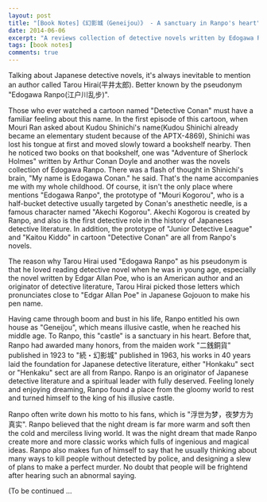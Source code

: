 ```yaml
---
layout: post
title: "[Book Notes]《幻影城（Geneijou）》 - A sanctuary in Ranpo's heart"
date: 2014-06-06
excerpt: "A reviews collection of detective novels written by Edogawa Ranpo."
tags: [book notes]
comments: true
---
```


Talking about Japanese detective novels, it's always inevitable to mention an author called Tarou Hirai(平井太郎). Better known by the pseudonym "Edogawa Ranpo(江户川乱步)".

Those who ever watched a cartoon named "Detective Conan" must have a familiar feeling about this name. In the first episode of this cartoon, when Mouri Ran asked about Kudou Shinichi's name(Kudou Shinichi already became an elementary student because of the APTX-4869), Shinichi was lost his tongue at first and moved slowly toward a bookshelf nearby. Then he noticed two books on that bookshelf, one was "Adventure of Sherlock Holmes" written by Arthur Conan Doyle and another was the novels collection of Edogawa Ranpo. There was a flash of thought in Shinichi's brain, "My name is Edogawa Conan." he said. That's the name accompanies me with my whole childhood. Of course, it isn't the only place where mentions "Edogawa Ranpo", the prototype of "Mouri Kogorou", who is a half-bucket detective usually targeted by Conan's anesthetic needle, is a famous character named "Akechi Kogorou". Akechi Kogorou is created by Ranpo, and also is the first detective role in the history of Japaneses detective literature. In addition, the prototype of "Junior Detective League" and "Kaitou Kiddo" in cartoon "Detective Conan" are all from Ranpo's novels.

The reason why Tarou Hirai used "Edogawa Ranpo" as his pseudonym is that he loved reading detective novel when he was in young age, especially the novel written by Edgar Allan Poe, who is an American author and an originator of detective literature, Tarou Hirai picked those letters which pronunciates close to "Edgar Allan Poe" in Japanese Gojouon to make his pen name.

Having came through boom and bust in his life, Ranpo entitled his own house as "Geneijou", which means illusive castle, when he reached his middle age. To Ranpo, this "castle" is a sanctuary in his heart. Before that, Ranpo had awarded many honors, from the maiden work "二銭銅貨" published in 1923 to "続・幻影城" published in 1963, his works in 40 years laid the foundation for Japanese detective literature, either "Honkaku" sect or "Henkaku" sect are all from Ranpo. Ranpo is an originator of Japanese detective literature and a spiritual leader with fully deserved. Feeling lonely and enjoying dreaming, Ranpo found a place from the gloomy world to rest and turned himself to the king of his illusive castle.

Ranpo often write down his motto to his fans, which is "浮世为梦，夜梦方为真实". Ranpo believed that the night dream is far more warm and soft then the cold and merciless living world. It was the night dream that made Ranpo create more and more classic works which fulls of ingenious and magical ideas. Ranpo also makes fun of himself to say that he usually thinking about many ways to kill people without  detected by police, and designing a slew of plans to make a perfect murder. No doubt that people will be frightend after hearing such an abnormal saying.

(To be continued ...
